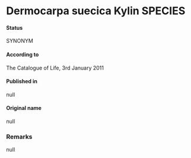 # Dermocarpa suecica Kylin SPECIES

#### Status
SYNONYM

#### According to
The Catalogue of Life, 3rd January 2011

#### Published in
null

#### Original name
null

### Remarks
null